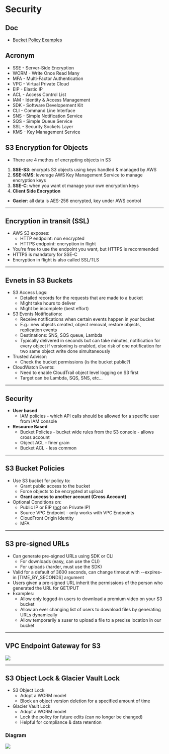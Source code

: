 # Security

## Doc
* [Bucket Policy Examples](https://docs.aws.amazon.com/AmazonS3/latest/dev/example-bucket-policies.html)

## Acronym
* SSE - Server-Side Encryption
* WORM - Write Once Read Many
* MFA - Multi-Factor Authentication
* VPC - Virtual Private Cloud
* EIP - Elastic IP
* ACL - Access Control List
* IAM - Identity & Access Management
* SDK - Software Developement Kit
* CLI - Command Line Interface
* SNS - Simple Notification Service
* SQS - Simple Queue Service
* SSL - Security Sockets Layer
* KMS - Key Management Service

## S3 Encryption for Objects
* There are 4 methos of encrypting objects in S3
1) **SSE-S3**: encrypts S3 objects using keys handled & managed by AWS
2) **SSE-KMS**: leverage AWS Key Management Service to manage encryption keys
3) **SSE-C**: when you want ot manage your own encryption keys
4) **Client Side Encryption**
* **Gacier**: all data is AES-256 encrypted, key under AWS control

---

## Encryption in transit (SSL)
* AWS S3 exposes:
  * HTTP endpoint: non encrypted
  * HTTPS endpoint: encryption in flight
* You're free to use the endpoint you want, but HTTPS is recommended
* HTTPS is mandatory for SSE-C
* Encryption in flight is also called SSL/TLS

---

## Evnets in S3 Buckets
* S3 Access Logs:
  * Detailed records for the requests that are made to a bucket
  * Might take hours to deliver
  * Might be incomplete (best effort)
* S3 Events Notifications:
  * Receive notifications when certain events happen in your bucket
  * E.g.: new objects created, object removal, restore objects, replication events
  * Destinations: SNS, SQS queue, Lambda
  * Typically delivered in seconds but can take minutes, notification for every object if versioning is enabled, else risk of one notification for two same object write done simultaneously
* Trusted Advisor:
  * Check the bucket permissions (is the bucket public?)
* CloudWatch Events:
  * Need to enable CloudTrail object level logging on S3 first
  * Target can be Lambda, SQS, SNS, etc...
  
---

## Security
* **User based**
  * IAM policies - which API calls should be allowed for a specific user from IAM console
* **Resource Based**
  * Bucket Policies - bucket wide rules from the S3 console - allows cross account
  * Object ACL - finer grain
  * Bucket ACL - less common
  
---

## S3 Bucket Policies
* Use S3 bucket for policy to:
  * Grant public access to the bucket
  * Force objects to be encrypted at upload
  * **Grant access to another account (Cross Account)**
* Optional Conditions on:
  * Public IP or EIP (<ins>not</ins> on Private IP)
  * Source VPC Endpoint - only works with VPC Endpoints
  * CloudFront Origin Identity
  * MFA
  
---

## S3 pre-signed URLs
* Can generate pre-signed URLs using SDK or CLI
  * For downloads (easy, can use the CLI)
  * For uploads (harder, must use the SDK)
* Valid for a default of 3600 seconds, can change timeout with --expires-in [TIME_BY_SECONDS] argument
* Users given a pre-signed URL inherit the permissions of the person who generated the URL for GET/PUT
* Examples:
  * Allow only logged-in users to download a premium video on your S3 bucket
  * Allow an ever changing list of users to download files by generating URLs dynamically
  * Allow temporarily a suser to upload a file to a precise location in our bucket
  
---

## VPC Endpoint Gateway for S3
[<img src="https://i.imgur.com/Jf6ICoF.png">](https://i.imgur.com/Jf6ICoF.png)

---

## S3 Object Lock & Glacier Vault Lock
* S3 Object Lock
  * Adopt a WORM model
  * Block an object version deletion for a specified amount of time
* Glacier Vault Lock
  * Adopt a WORM model
  * Lock the policy for future edits (can no longer be changed)
  * Helpful for compliance & data retention
  
### Diagram
[<img src="https://i.imgur.com/MmvH8A6.png">](https://i.imgur.com/MmvH8A6.png)
